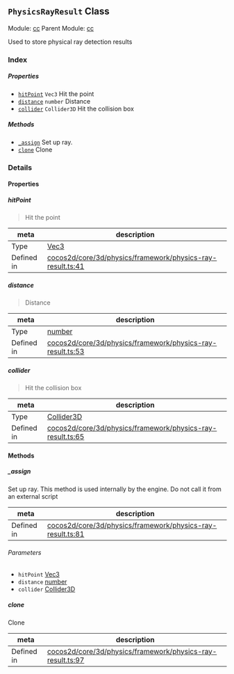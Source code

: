 ## `PhysicsRayResult` Class



Module: [cc](../modules/cc.md)
Parent Module: [cc](../modules/cc.md)


Used to store physical ray detection results



### Index

##### Properties

  - [`hitPoint`](#hitpoint) `Vec3` Hit the point
  - [`distance`](#distance) `number` Distance
  - [`collider`](#collider) `Collider3D` Hit the collision box



##### Methods

  - [`_assign`](#assign) Set up ray.
  - [`clone`](#clone) Clone



### Details


#### Properties


##### hitPoint

> Hit the point

| meta | description |
|------|-------------|
| Type | <a href="../classes/Vec3.html" class="crosslink">Vec3</a> |
| Defined in | [cocos2d/core/3d/physics/framework/physics-ray-result.ts:41](https://github.com/cocos-creator/engine/blob/2fda22be5638065a190bc4c97da6548631319aba/cocos2d/core/3d/physics/framework/physics-ray-result.ts#L41) |



##### distance

> Distance

| meta | description |
|------|-------------|
| Type | <a href="https://developer.mozilla.org/en/JavaScript/Reference/Global_Objects/Number" class="crosslink external" target="_blank">number</a> |
| Defined in | [cocos2d/core/3d/physics/framework/physics-ray-result.ts:53](https://github.com/cocos-creator/engine/blob/2fda22be5638065a190bc4c97da6548631319aba/cocos2d/core/3d/physics/framework/physics-ray-result.ts#L53) |



##### collider

> Hit the collision box

| meta | description |
|------|-------------|
| Type | <a href="../classes/Collider3D.html" class="crosslink">Collider3D</a> |
| Defined in | [cocos2d/core/3d/physics/framework/physics-ray-result.ts:65](https://github.com/cocos-creator/engine/blob/2fda22be5638065a190bc4c97da6548631319aba/cocos2d/core/3d/physics/framework/physics-ray-result.ts#L65) |






<!-- Method Block -->
#### Methods


##### _assign

Set up ray. This method is used internally by the engine. Do not call it from an external script

| meta | description |
|------|-------------|
| Defined in | [cocos2d/core/3d/physics/framework/physics-ray-result.ts:81](https://github.com/cocos-creator/engine/blob/2fda22be5638065a190bc4c97da6548631319aba/cocos2d/core/3d/physics/framework/physics-ray-result.ts#L81) |

###### Parameters
- `hitPoint` <a href="../classes/Vec3.html" class="crosslink">Vec3</a> 
- `distance` <a href="https://developer.mozilla.org/en/JavaScript/Reference/Global_Objects/Number" class="crosslink external" target="_blank">number</a> 
- `collider` <a href="../classes/Collider3D.html" class="crosslink">Collider3D</a> 


##### clone

Clone

| meta | description |
|------|-------------|
| Defined in | [cocos2d/core/3d/physics/framework/physics-ray-result.ts:97](https://github.com/cocos-creator/engine/blob/2fda22be5638065a190bc4c97da6548631319aba/cocos2d/core/3d/physics/framework/physics-ray-result.ts#L97) |




